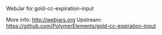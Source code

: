 WebJar for gold-cc-expiration-input

More info: http://webjars.org
Upstream:  https://github.com/PolymerElements/gold-cc-expiration-input